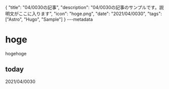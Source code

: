 {
  "title": "04/0030の記事",
  "description": "04/0030の記事のサンプルです。説明文がここに入ります",
  "icon": "hoge.png",
  "date": "2021/04/0030",
  "tags": ["Astro", "Hugo", "Sample"]
}
---metadata

# hoge
hogehoge

## today
2021/04/0030